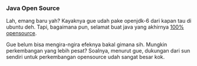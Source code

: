 ### Java Open Source

Lah, emang baru yah? Kayaknya gue udah pake openjdk-6 dari kapan tau di ubuntu deh. Tapi, bagaimana pun, selamat buat java yang akhirnya [100% opensource](http://blog.softwhere.org/archives/196). 

Gue belum bisa mengira-ngira efeknya bakal gimana sih. Mungkin perkembangan yang lebih pesat? Soalnya, menurut gue,  dukungan dari sun sendiri untuk perkembangan opensource udah sangat besar kok.

<!-- {"time": "2008-06-21 20:40:16", "title": "Java Open Source"} -->
